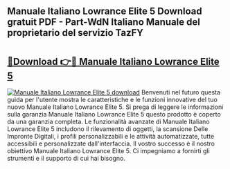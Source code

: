 ## Manuale Italiano Lowrance Elite 5 Download gratuit PDF - Part-WdN Italiano Manuale del proprietario del servizio TazFY

# <h2><a href="http://dfaylpp.blite.top/?on=Manuale+Italiano+Lowrance+Elite+5">🔗Download 👉🔴 Manuale Italiano Lowrance Elite 5</a></h2>

[![Manuale Italiano Lowrance Elite 5 download](https://i.imgur.com/lujVjoI.png)](http://dfaylpp.blite.top/?on=Manuale+Italiano+Lowrance+Elite+5)
Benvenuti nel futuro questa guida per l'utente mostra le caratteristiche e le funzioni innovative del tuo nuovo Manuale Italiano Lowrance Elite 5. Si prega di leggere le informazioni sulla garanzia Manuale Italiano Lowrance Elite 5 questo prodotto è coperto da una garanzia completa. Le funzionalità avanzate di Manuale Italiano Lowrance Elite 5 includono il rilevamento di oggetti, la scansione Delle Impronte Digitali, i profili personalizzabili e le attività automatizzate, tutte accessibili e personalizzate dall'interfaccia. Il vostro successo è il nostro obiettivo Manuale Italiano Lowrance Elite 5. Ci impegniamo a fornirti gli strumenti e il supporto di cui hai bisogno.
